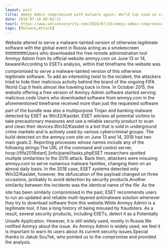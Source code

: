```yaml
---
layout: post
title: Ammyy Admin compromised with malware again; World Cup used as cover
date: 2018-07-10 00:02:12
tourl: https://www.welivesecurity.com/2018/07/10/ammyy-admin-compromised-malware-world-cup-cover/
tags: [Malware,Attack]
---
```

Website altered to serve a malware-tainted version of otherwise legitimate software with the global event in Russia acting as a smokescreen tttttttttttttttUsers who downloaded the free remote administration tool Ammyy Admin from its official website ammyy.com on June 13 or 14, beware!According to ESETs analysis, within that timeframe the website was compromised to serve a malware-tainted version of this otherwise legitimate software. To add an interesting twist to the incident, the attackers tried to hide their malicious activity behind the brand of the ongoing FIFA World Cup.It feels almost like traveling back in time. In October 2015, the website offering a free version of Ammyy Admin software started serving malicious code Users who downloaded software from ammyy.com in the aforementioned timeframe received more than just the requested software  part of the bundle was also a multipurpose Trojan and banking malware detected by ESET as Win32/Kasidet. ESET advises all potential victims to take precautionary measures and use a reliable security product to scan and clean their devices.Win32/Kasidet is a bot that is sold in underground crime markets and is actively used by various cybercriminal groups. The build detected on the ammyy.com site on June 13 and 14, 2018 had two main goals:2. Reporting processes whose names include any of the following strings:The URL of the command and control server, hxxp://fifa2018start[.]info/panel/tasks.phpESET researchers spotted multiple similarities to the 2015 attack. Back then, attackers were misusing ammyy.com to serve numerous malware families, changing them on an almost daily basis. In the 2018 case, ESET systems detected only Win32/Kasidet, however, the obfuscation of the payload changed on three occasions, probably to avoid detection by security products.Another similarity between the incidents was the identical name of the file  As the site has been similarly compromised in the past, ESET recommends users to run an updated and reliable multi-layered antimalware solution whenever they try to download software from this website.While Ammyy Admin is a legitimate tool, it has a long history of being misused by fraudsters. As a result, several security products, including ESETs, detect it as a Potentially Unsafe Application. However, it is still widely used, mostly in Russia.We notified Ammyy about the issue. As Ammyy Admin is widely used, we feel it is important to warn its users about its current security issues.Special thanks to Jakub Sou?ek, who pointed us to the compromise and provided the analysis.